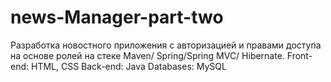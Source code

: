 # news-Manager-part-two
Разработка новостного приложения c авторизацией и правами доступа на основе ролей на стеке Maven/ Spring/Spring MVC/ Hibernate.
Front-end: HTML, CSS
Back-end: Java
Databases: MySQL
